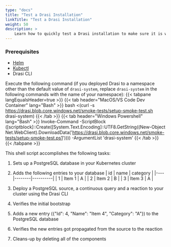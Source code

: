 ```yaml
---
type: "docs"
title: "Test a Drasi Installation"
linkTitle: "Test a Drasi Installation"
weight: 50
description: >
    Learn how to quickly test a Drasi installation to make sure it is working correctly
---
```


### Prerequisites
- [Helm](https://helm.sh/docs/intro/install/)
- [Kubectl](https://kubernetes.io/docs/tasks/tools/)
- Drasi CLI

Execute the following command (if you deployed Drasi to a namespace other than the default value of `drasi-system`, replace `drasi-system` in the following commands with the name of your namespace):
{{< tabpane langEqualsHeader=true >}}
{{< tab header="MacOS/VS Code Dev Container" lang="Bash" >}}
bash <(curl -s https://drasi.blob.core.windows.net/smoke-tests/setup-smoke-test.sh drasi-system)
{{< /tab >}}
{{< tab header="Windows Powershell" lang="Bash" >}}
Invoke-Command -ScriptBlock ([scriptblock]::Create([System.Text.Encoding]::UTF8.GetString((New-Object Net.WebClient).DownloadData('https://drasi.blob.core.windows.net/smoke-tests/setup-smoke-test.ps1')))) -ArgumentList 'drasi-system'
{{< /tab >}}
{{< /tabpane >}}

This shell script accomplishes the following tasks:
1. Sets up a PostgreSQL database in your Kubernetes cluster
2. Adds the following entries to your database
| id |  name  | category |
|----|--------|----------|
|  1 | Item 1 | A        |
|  2 | Item 2 | B        |
|  3 | Item 3 | A        |

1. Deploy a PostgreSQL source, a continuous query and a reaction to your cluster using the Drasi CLI
2. Verifies the initial bootstrap
3. Adds a new entry ({"Id": 4, "Name": "Item 4", "Category": "A"}) to the PostgreSQL database
4. Verifies the new entries got propagated from the source to the reaction
5. Cleans-up by deleting all of the components